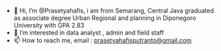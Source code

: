 - 👋 Hi, I’m @Prasetyahafis, i am from Semarang, Central Java graduated as associate degree Urban Regional and planning in Diponegoro University with GPA 2.83 
- 👀 I’m interested in data analyst , admin and field staff
- 📫 How to reach me, email : prasetyahafisputranto@gmail.com

<!---
Prasetyahafis/Prasetyahafis is a ✨ special ✨ repository because its `README.md` (this file) appears on your GitHub profile.
You can click the Preview link to take a look at your changes.
--->
